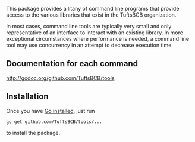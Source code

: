 This package provides a litany of command line programs that provide access
to the various libraries that exist in the TuftsBCB organization.

In most cases, command line tools are typically very small and only
representative of an interface to interact with an existing library. In more
exceptional circumstances where performance is needed, a command line tool
may use concurrency in an attempt to decrease execution time.

## Documentation for each command

http://godoc.org/github.com/TuftsBCB/tools


## Installation

Once you have [Go installed](http://golang.org/doc/install), just run

    go get github.com/TuftsBCB/tools/...

to install the package.

